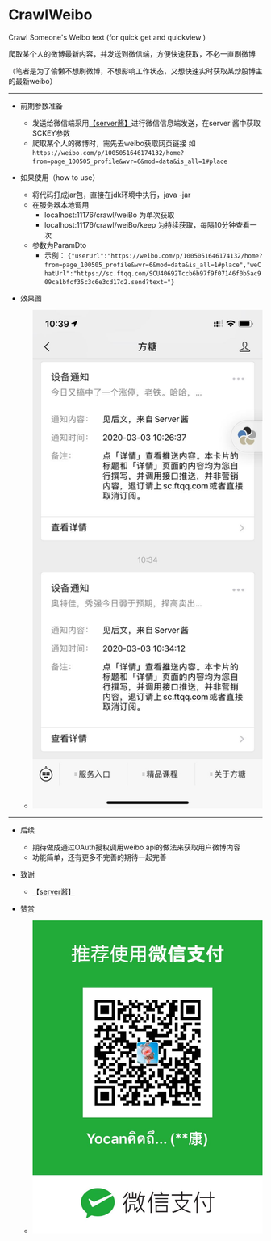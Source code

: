 # CrawlWeibo

Crawl Someone's Weibo text (for quick get and quickview )

爬取某个人的微博最新内容，并发送到微信端，方便快速获取，不必一直刷微博

（笔者是为了偷懒不想刷微博，不想影响工作状态，又想快速实时获取某炒股博主的最新weibo）

---

- 前期参数准备
   - 发送给微信端采用[【server酱】](http://sc.ftqq.com/3.version)进行微信信息端发送，在server 酱中获取SCKEY参数
   - 爬取某个人的微博时，需先去weibo获取网页链接 如 
   ``https://weibo.com/p/1005051646174132/home?from=page_100505_profile&wvr=6&mod=data&is_all=1#place``
   
- 如果使用（how to use）
    - 将代码打成jar包，直接在jdk环境中执行，java -jar
    - 在服务器本地调用 
        - localhost:11176/crawl/weiBo 为单次获取
        - localhost:11176/crawl/weiBo/keep 为持续获取，每隔10分钟查看一次
    - 参数为ParamDto
        - 示例：
        ```{"userUrl":"https://weibo.com/p/1005051646174132/home?from=page_100505_profile&wvr=6&mod=data&is_all=1#place","weChatUrl":"https://sc.ftqq.com/SCU40692Tccb6b97f9f07146f0b5ac909ca1bfcf35c3c6e3cd17d2.send?text="}```
- 效果图
    - ![公众号](crawl-weibo-rest/src/main/resources/41583203175_.pic.jpg "效果图")
***
- 后续
    - 期待做成通过OAuth授权调用weibo api的做法来获取用户微博内容
    - 功能简单，还有更多不完善的期待一起完善

- 致谢
    -    [【server酱】](http://sc.ftqq.com/3.version)
    
- 赞赏
    - ![赞赏](crawl-weibo-rest/src/main/resources/51583205231_.pic.jpg "效果图")
